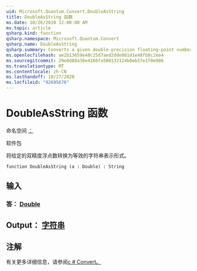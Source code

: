```yaml
---
uid: Microsoft.Quantum.Convert.DoubleAsString
title: DoubleAsString 函数
ms.date: 10/26/2020 12:00:00 AM
ms.topic: article
qsharp.kind: function
qsharp.namespace: Microsoft.Quantum.Convert
qsharp.name: DoubleAsString
qsharp.summary: Converts a given double-precision floating-point number to an equivalent string representation.
ms.openlocfilehash: ae2b13659e48c25d7aed2dde081d1e48fb8c2ee4
ms.sourcegitcommit: 29e0d88a30e4166fa580132124b0eb57e1f0e986
ms.translationtype: MT
ms.contentlocale: zh-CN
ms.lasthandoff: 10/27/2020
ms.locfileid: "92695676"
---
```

# <a name="doubleasstring-function"></a>DoubleAsString 函数

命名空间 [：](xref:Microsoft.Quantum.Convert)

软件包 [](https://nuget.org/packages/)


将给定的双精度浮点数转换为等效的字符串表示形式。

```qsharp
function DoubleAsString (a : Double) : String
```


## <a name="input"></a>输入

### <a name="a--double"></a>答： [Double](xref:microsoft.quantum.lang-ref.double)





## <a name="output--string"></a>Output： [字符串](xref:microsoft.quantum.lang-ref.string)



## <a name="remarks"></a>注解

有关更多详细信息，请参阅[c # Convert。](https://docs.microsoft.com/dotnet/api/system.convert.tostring?view=netframework-4.7.1#System_Convert_ToString_System_Double_)